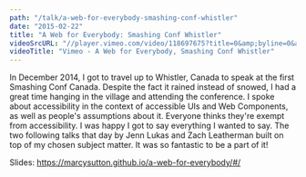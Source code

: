 ```yaml
---
path: "/talk/a-web-for-everybody-smashing-conf-whistler"
date: "2015-02-22"
title: "A Web for Everybody: Smashing Conf Whistler"
videoSrcURL: "//player.vimeo.com/video/118697675?title=0&amp;byline=0&amp;portrait=0"
videoTitle: "Vimeo - A Web for Everybody, Smashing Conf Whistler"
---
```


In December 2014, I got to travel up to Whistler, Canada to speak at the first Smashing Conf Canada. Despite the fact it rained instead of snowed, I had a great time hanging in the village and attending the conference. I spoke about accessibility in the context of accessible UIs and Web Components, as well as people's assumptions about it. Everyone thinks they're exempt from accessibility. I was happy I got to say everything I wanted to say. The two following talks that day by Jenn Lukas and Zach Leatherman built on top of my chosen subject matter. It was so fantastic to be a part of it!

Slides: <a href="https://marcysutton.github.io/a-web-for-everybody/#/" title="Link opens in a new window" target="_blank">https://marcysutton.github.io/a-web-for-everybody/#/</a>